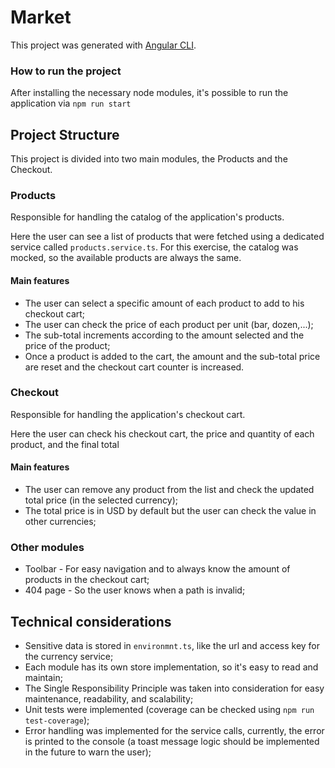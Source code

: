 # Market

This project was generated with [Angular CLI](https://github.com/angular/angular-cli).

### How to run the project

After installing the necessary node modules, it's possible to run the application via `npm run start`

## Project Structure

This project is divided into two main modules, the Products and the Checkout.

### Products

Responsible for handling the catalog of the application's products.

Here the user can see a list of products that were fetched using a dedicated service called `products.service.ts`. For this exercise, the catalog was mocked, so the available products are always the same.

#### Main features
* The user can select a specific amount of each product to add to his checkout cart;
* The user can check the price of each product per unit (bar, dozen,...);
* The sub-total increments according to the amount selected and the price of the product;
* Once a product is added to the cart, the amount and the sub-total price are reset and the checkout cart counter is increased.

### Checkout

Responsible for handling the application's checkout cart.

Here the user can check his checkout cart, the price and quantity of each product, and the final total

#### Main features
* The user can remove any product from the list and check the updated total price (in the selected currency);
* The total price is in USD by default but the user can check the value in other currencies;

### Other modules

* Toolbar - For easy navigation and to always know the amount of products in the checkout cart;
* 404 page - So the user knows when a path is invalid;

## Technical considerations

* Sensitive data is stored in `environmnt.ts`, like the url and access key for the currency service;
* Each module has its own store implementation, so it's easy to read and maintain;
* The Single Responsibility Principle was taken into consideration for easy maintenance, readability, and scalability;
* Unit tests were implemented (coverage can be checked using `npm run test-coverage`);
* Error handling was implemented for the service calls, currently, the error is printed to the console (a toast message logic should be implemented in the future to warn the user);

